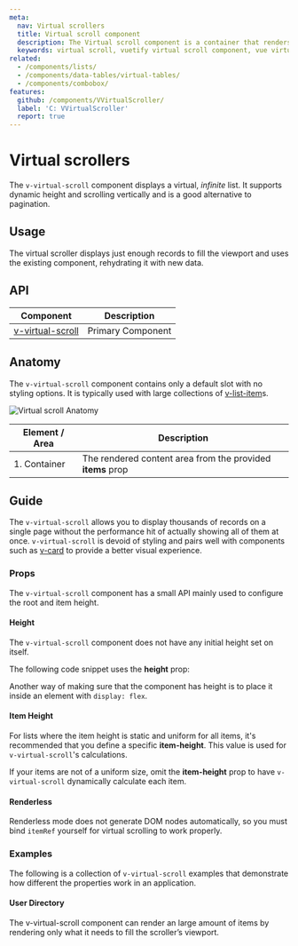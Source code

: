 ```yaml
---
meta:
  nav: Virtual scrollers
  title: Virtual scroll component
  description: The Virtual scroll component is a container that renders only visible elements. It is useful when you need to display large amounts of uniform data.
  keywords: virtual scroll, vuetify virtual scroll component, vue virtual scroll component, v-virtual-scroll component
related:
  - /components/lists/
  - /components/data-tables/virtual-tables/
  - /components/combobox/
features:
  github: /components/VVirtualScroller/
  label: 'C: VVirtualScroller'
  report: true
---
```


# Virtual scrollers

The `v-virtual-scroll` component displays a virtual, _infinite_ list. It supports dynamic height and scrolling vertically and is a good alternative to pagination.

<PageFeatures />

<DocIntroduced version="3.2.0" />

## Usage

The virtual scroller displays just enough records to fill the viewport and uses the existing component, rehydrating it with new data.

<ExamplesUsage name="v-virtual-scroll" />

<PromotedEntry />

## API

| Component | Description |
| - | - |
| [v-virtual-scroll](/api/v-virtual-scroll/) | Primary Component |

<ApiInline hide-links />

## Anatomy

The `v-virtual-scroll` component contains only a default slot with no styling options. It is typically used with large collections of [v-list-item](/components/lists/)s.

![Virtual scroll Anatomy](https://cdn.vuetifyjs.com/docs/images/components/v-virtual-scroll/v-virtual-scroll-anatomy.png)

| Element / Area | Description |
| - | - |
| 1. Container | The rendered content area from the provided **items** prop |

## Guide

The `v-virtual-scroll` allows you to display thousands of records on a single page without the performance hit of actually showing all of them at once. `v-virtual-scroll` is devoid of styling and pairs well with components such as [v-card](/components/cards/) to provide a better visual experience.

### Props

The `v-virtual-scroll` component has a small API mainly used to configure the root and item height.

#### Height

The `v-virtual-scroll` component does not have any initial height set on itself.

The following code snippet uses the **height** prop:

<ExamplesExample file="v-virtual-scroll/prop-height" />

Another way of making sure that the component has height is to place it inside an element with `display: flex`.

<ExamplesExample file="v-virtual-scroll/prop-height-parent" />

#### Item Height

For lists where the item height is static and uniform for all items, it's recommended that you define a specific **item-height**. This value is used for `v-virtual-scroll`'s calculations.

<ExamplesExample file="v-virtual-scroll/prop-item-height" />

If your items are not of a uniform size, omit the **item-height** prop to have `v-virtual-scroll` dynamically calculate each item.

<ExamplesExample file="v-virtual-scroll/prop-dynamic-item-height" />

#### Renderless

Renderless mode does not generate DOM nodes automatically, so you must bind `itemRef` yourself for virtual scrolling to work properly.

<ExamplesExample file="v-virtual-scroll/prop-renderless" />

### Examples

The following is a collection of `v-virtual-scroll` examples that demonstrate how different the properties work in an application.

#### User Directory

The v-virtual-scroll component can render an large amount of items by rendering only what it needs to fill the scroller’s viewport.

<ExamplesExample file="v-virtual-scroll/misc-user-directory" />
